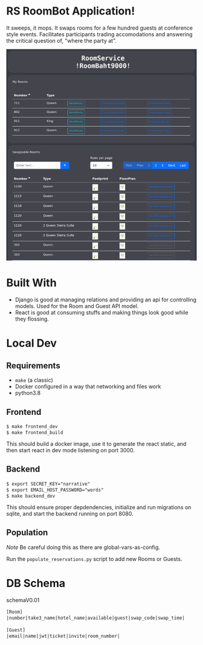 # RS RoomBot Application!
It sweeps, it mops. It swaps rooms for a few hundred guests at conference style events.
Facilitates participants trading accomodations and answering the critical question of, "where the party at".

![alt text](samples/roombot.png?raw=true)

# Built With

* Django is good at managing relations and providing an api for controlling models. Used for the Room and Guest API model.
* React is good at consuming stuffs and making things look good while they flossing.

# Local Dev

## Requirements

* `make` (a classic)
* Docker configured in a way that networking and files work
* python3.8

## Frontend

```
$ make frontend_dev
$ make frontend_build
```

This should build a docker image, use it to generate the react static, and then start react in dev mode listening on port 3000.

## Backend

```
$ export SECRET_KEY="narrative"
$ export EMAIL_HOST_PASSWORD="words"
$ make backend_dev
```

This should ensure proper depdendencies, initialize and run migrations on sqlite, and start the backend running on port 8080.

## Population

*Note* Be careful doing this as there are global-vars-as-config.

Run the `populate_reservations.py` script to add new Rooms or Guests.

# DB Schema

schemaV0.01

```
[Room]
|number|take3_name|hotel_name|available|guest|swap_code|swap_time|

[Guest]
|email|name|jwt|ticket|invite|room_number|

```
